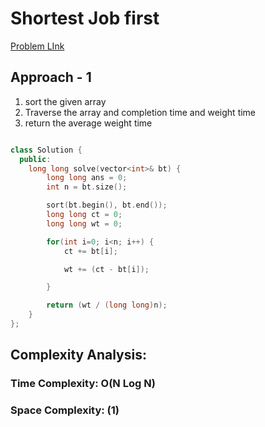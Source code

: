 # Shortest Job first

[Problem LInk](https://www.geeksforgeeks.org/problems/shortest-job-first/1)

## Approach - 1

1. sort the given array
2. Traverse the array and completion time and weight time
3. return the average weight time

```c++

class Solution {
  public:
    long long solve(vector<int>& bt) {
        long long ans = 0;
        int n = bt.size();

        sort(bt.begin(), bt.end());
        long long ct = 0;
        long long wt = 0;

        for(int i=0; i<n; i++) {
            ct += bt[i];

            wt += (ct - bt[i]);

        }

        return (wt / (long long)n);
    }
};

```

## Complexity Analysis:

### Time Complexity: O(N Log N)

### Space Complexity: (1)
